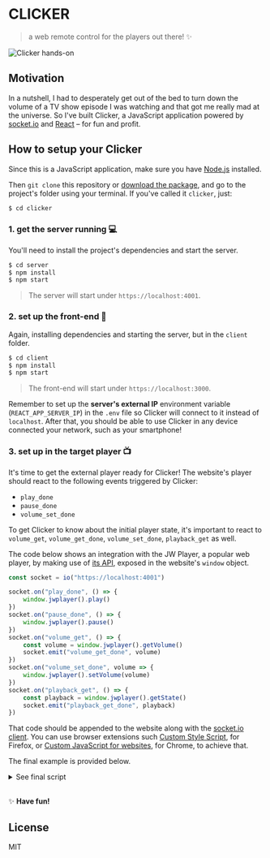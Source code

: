# CLICKER

> a web remote control for the players out there! ✨

![Clicker hands-on](https://user-images.githubusercontent.com/5303585/35593912-b3f6f09a-0611-11e8-94e9-a8217e826b08.gif)

## Motivation

In a nutshell, I had to desperately get out of the bed to turn down the volume of a TV show episode I was watching and that got me really mad at the universe. So I've built Clicker, a JavaScript application powered by [socket.io](https://socket.io/) and [React](https://reactjs.org/) – for fun and profit.

## How to setup your Clicker

Since this is a JavaScript application, make sure you have [Node.js](https://nodejs.org/en/) installed.

Then `git clone` this repository or [download the package](https://github.com/diessica/remote-controller/archive/master.zip), and go to the project's folder using your terminal. If you've called it `clicker`, just:

```sh
$ cd clicker
```

### 1. get the server running 💻

You'll need to install the project's dependencies and start the server.

```sh
$ cd server
$ npm install
$ npm start
```

> The server will start under `https://localhost:4001`.

### 2. set up the front-end 📱

Again, installing dependencies and starting the server, but in the `client` folder.

```sh
$ cd client
$ npm install
$ npm start
```

> The front-end will start under `https://localhost:3000`.

Remember to set up the **server's external IP** environment variable (`REACT_APP_SERVER_IP`) in the `.env` file so Clicker will connect to it instead of `localhost`. After that, you should be able to use Clicker in any device connected your network, such as your smartphone!

### 3. set up in the target player 📺

It's time to get the external player ready for Clicker! The website's player should react to the following events triggered by Clicker:

* `play_done`
* `pause_done`
* `volume_set_done`

To get Clicker to know about the initial player state, it's important to react to `volume_get`, `volume_get_done`, `volume_set_done`, `playback_get` as well.

The code below shows an integration with the JW Player, a popular web player, by making use of [its API](https://developer.jwplayer.com/jw-player/docs/javascript-api-reference/), exposed in the website's `window` object.

```js
const socket = io("https://localhost:4001")

socket.on("play_done", () => {
    window.jwplayer().play()
})
socket.on("pause_done", () => {
    window.jwplayer().pause()
})
socket.on("volume_get", () => {
    const volume = window.jwplayer().getVolume()
    socket.emit("volume_get_done", volume)
})
socket.on("volume_set_done", volume => {
    window.jwplayer().setVolume(volume)
})
socket.on("playback_get", () => {
    const playback = window.jwplayer().getState()
    socket.emit("playback_get_done", playback)
})
```

That code should be appended to the website along with the [socket.io client](https://github.com/socketio/socket.io-client). You can use browser extensions such [Custom Style Script](https://addons.mozilla.org/en-US/firefox/addon/custom-style-script/), for Firefox, or [Custom JavaScript for websites](https://chrome.google.com/webstore/detail/custom-javascript-for-web/poakhlngfciodnhlhhgnaaelnpjljija?hl=en), for Chrome, to achieve that.

The final example is provided below.

<details>

```js
<script src="https://cdnjs.cloudflare.com/ajax/libs/socket.io/2.0.4/socket.io.js"></script>
<script>
    const socket = io("https://localhost:4001")

    socket.on("play_done", () => {
        window.jwplayer().play()
    })
    socket.on("pause_done", () => {
        window.jwplayer().pause()
    })
    socket.on("volume_get", () => {
        const volume = window.jwplayer().getVolume()
        socket.emit("volume_get_done", volume)
    })
    socket.on("volume_set_done", volume => {
        window.jwplayer().setVolume(volume)
    })
    socket.on("playback_get", () => {
        const playback = window.jwplayer().getState()
        socket.emit("playback_get_done", playback)
    })
</script>
```

<summary>
See final script
</summary>
</details>

<br />

✨ **Have fun!**

## License

MIT
